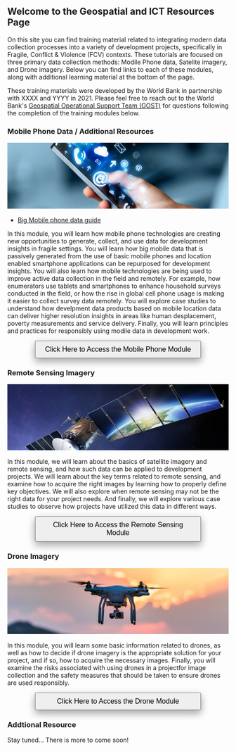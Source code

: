 ## Welcome to the Geospatial and ICT Resources Page

On this site you can find training material related to integrating modern data collection processes into a variety of development projects, specifically in Fragile, Conflict & Violence (FCV) contexts. These tutorials are focused on three primary data collection methods: Modile Phone data, Satelite imagery, and Drone imagery. Below you can find links to each of these modules, along with additional learning material at the bottom of the page. 

These training materials were developed by the World Bank in partnership with XXXX and YYYY in 2021. Please feel free to reach out to the World Bank's [Geospatial Operational Support Team (GOST)](https://www.worldbank.org/en/research/brief/geospatial-operations-support-team-at-the-world-bank) for questions following the completion of the training modules below. 

### Mobile Phone Data / Additional Resources

<img src="imgs/mobilephones.png" alt="Drone" style= "width:100%; height:150px; object-fit:cover;">

* [Big Mobile phone data guide](https://wordpress.com/support/markdown-quick-reference/)

In this module, you will learn how mobile phone technologies are creating new opportunities to generate, collect, and use data for development insights in fragile settings. You will learn how big mobile data that is passively generated from the use of basic mobile phones and location enabled smartphone applications can be repurposed for development insights. You will also learn how mobile technologies are being used to improve active data collection in the field and remotely. For example, how enumerators use tablets and smartphones to enhance household surveys conducted in the field, or how the rise in global cell phone usage is making it easier to collect survey data remotely. You will explore case studies to understand how develpment data products based on mobile location data can deliver higher resolution insights in areas like human desplacement, poverty measurements and service delivery. Finally, you will learn principles and practices for responsibly using modile data in development work.

<button name="button" onclick="http://www.google.com" style="width:75%;padding:9px 18px;font-size: 16px; box-shadow: 0 8px 16px 0 rgba(0,0,0,0.2), 0 6px 20px 0 rgba(0,0,0,0.19);margin: 0 auto;display: block;">Click Here to Access the Mobile Phone Module</button>


### Remote Sensing Imagery

<img src="imgs/satellite.jpg" alt="Drone" style= "width:100%; height:150px; object-fit:cover;">

In this module, we will learn about the basics of satellite imagery and remote sensing, and how such data can be applied to development projects. We will learn about the key terms related to remote sensing, and examine how to acquire the right images by learning how to properly define key objectives. We will also explore when remote sensing may not be the right data for your project needs. And finally, we will explore various case studies to observe how projects have utilized this data in different ways.
 
<button name="button" onclick="http://www.google.com" style="width:75%;padding:9px 18px;font-size: 16px; box-shadow: 0 8px 16px 0 rgba(0,0,0,0.2), 0 6px 20px 0 rgba(0,0,0,0.19);margin: 0 auto;display: block;">Click Here to Access the Remote Sensing Module</button>


### Drone Imagery

<img src="imgs/drone2.jpg" alt="Drone" style= "width:100%; height:150px; object-fit:cover;">

In this module, you will learn some basic information related to drones, as well as how to decide if drone imagery is the appropriate solution for your project, and if so, how to acquire the necessary images. Finally, you will examine the risks associated with using drones in a projectfor image collection and the safety measures that should be taken to ensure drones are used responsibly.  

<button name="button" onclick="http://www.google.com" style="width:75%;padding:9px 18px;font-size: 16px; box-shadow: 0 8px 16px 0 rgba(0,0,0,0.2), 0 6px 20px 0 rgba(0,0,0,0.19);margin: 0 auto;display: block;">Click Here to Access the Drone Module</button>


### Addtional Resource

Stay tuned... There is more to come soon!



<!--
```markdown
Syntax highlighted code block

# Header 1
## Header 2
### Header 3

- Bulleted
- List

1. Numbered
2. List

**Bold** and _Italic_ and `Code` text

[Link](url) and ![Image](src)
```

For more details see [GitHub Flavored Markdown](https://guides.github.com/features/mastering-markdown/).

Your Pages site will use the layout and styles from the Jekyll theme you have selected in your [repository settings](https://github.com/Gabe-Levin/FCV_DataCollectionTutorials/settings/pages). The name of this theme is saved in the Jekyll `_config.yml` configuration file.

Having trouble with Pages? Check out our [documentation](https://docs.github.com/categories/github-pages-basics/) or [contact support](https://support.github.com/contact) and we’ll help you sort it out.
-->
